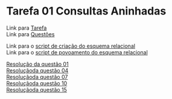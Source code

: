 # Tarefa 01 Consultas Aninhadas

Link para [Tarefa](https://docs.google.com/document/d/1EsFS9W_nJwZCFtxConkqTer5NDrGYg7343rgiLhsohI/edit)
<br>
Link para [Questões](https://docs.google.com/document/d/1S8QITJFW59ss9CIAiw8UznCbxKVvDAlu4ir75fNoBF0/edit?usp=sharing)
<br>

Link para o [script de criação do esquema relacional](https://github.com/jtauanpm/projeto-admin-bd/blob/main/tarefas/tarefa01/tarefa01-create.sql)
<br>
Link para o [script de povoamento do esquema relacional](https://github.com/jtauanpm/projeto-admin-bd/blob/main/tarefas/tarefa01/tarefa01-inserts.sql)
<br>

[Resolução da questão 01](https://github.com/jtauanpm/projeto-admin-bd/blob/main/tarefas/tarefa01/q01.sql)
<br>
[Resoluçãoda questão 04](https://github.com/jtauanpm/projeto-admin-bd/blob/main/tarefas/tarefa01/q07.sql)
<br>
[Resoluçãoda questão 07](https://github.com/jtauanpm/projeto-admin-bd/blob/main/tarefas/tarefa01/q04.sql)
<br>
[Resoluçãoda questão 10](https://github.com/jtauanpm/projeto-admin-bd/blob/main/tarefas/tarefa01/q10.sql)
<br>
[Resoluçãoda questão 15](https://github.com/jtauanpm/projeto-admin-bd/blob/main/tarefas/tarefa01/q15.sql)


